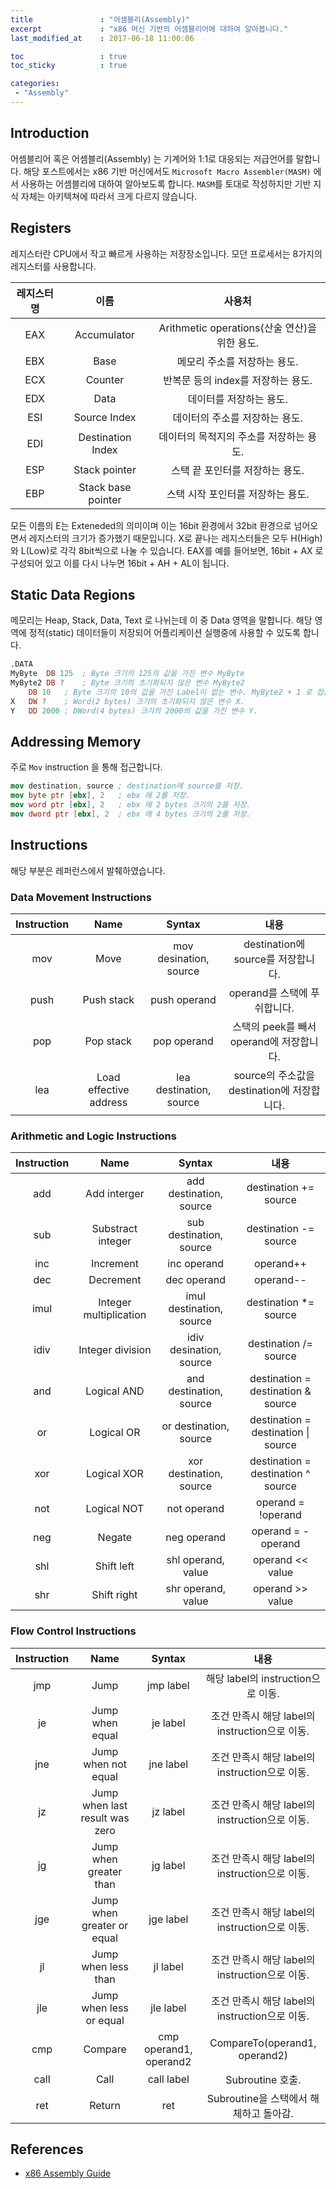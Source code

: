 ```yaml
---
title				: "어셈블리(Assembly)"
excerpt				: "x86 머신 기반의 어셈블리어에 대하여 알아봅니다."
last_modified_at	: 2017-06-18 11:00:06

toc 				: true
toc_sticky			: true

categories:
 - "Assembly"
---
```


## Introduction

어셈블리어 혹은 어셈블리(Assembly) 는 기계어와 1:1로 대응되는 저급언어를 말합니다. 해당 포스트에서는 x86 기반 머신에서도 `Microsoft Macro Assembler(MASM)` 에서 사용하는 어셈블리에 대하여 알아보도록 합니다. `MASM`를 토대로 작성하지만 기반 지식 자체는 아키텍쳐에 따라서 크게 다르지 않습니다.

## Registers

레지스터란 CPU에서 작고 빠르게 사용하는 저장장소입니다. 모던 프로세서는 8가지의 레지스터를 사용합니다.

|레지스터명|이름|사용처|
|:---:|:---:|:---:|
|EAX|Accumulator|Arithmetic operations(산술 연산)을 위한 용도.|
|EBX|Base|메모리 주소를 저장하는 용도.|
|ECX|Counter|반복문 등의 index를 저장하는 용도.|
|EDX|Data|데이터를 저장하는 용도.|
|ESI|Source Index|데이터의 주소를 저장하는 용도.|
|EDI|Destination Index|데이터의 목적지의 주소를 저장하는 용도.|
|ESP|Stack pointer|스택 끝 포인터를 저장하는 용도.|
|EBP|Stack base pointer|스택 시작 포인터를 저장하는 용도.|

모든 이름의 E는 Exteneded의 의미이며 이는 16bit 환경에서 32bit 환경으로 넘어오면서 레지스터의 크기가 증가했기 때문입니다. X로 끝나는 레지스터들은 모두 H(High) 와 L(Low)로 각각 8bit씩으로 나눌 수 있습니다. EAX를 예를 들어보면, 16bit + AX 로 구성되어 있고 이를 다시 나누면 16bit + AH + AL이 됩니다.

## Static Data Regions

메모리는 Heap, Stack, Data, Text 로 나뉘는데 이 중 Data 영역을 말합니다. 해당 영역에 정적(static) 데이터들이 저장되어 어플리케이션 실행중에 사용할 수 있도록 합니다.

```nasm
.DATA
MyByte 	DB 125	; Byte 크기의 125의 값을 가진 변수 MyByte
MyByte2 DB ?	; Byte 크기의 초기화되지 않은 변수 MyByte2
	DB 10	; Byte 크기의 10의 값을 가진 Label이 없는 변수. MyByte2 + 1 로 접근.
X 	DW ?	; Word(2 bytes) 크기의 초기화되지 않은 변수 X.
Y 	DD 2000	; DWord(4 bytes) 크기의 2000의 값을 가진 변수 Y.
```

## Addressing Memory

주로 `Mov` instruction 을 통해 접근합니다.

```nasm
mov destination, source ; destination에 source를 저장.
mov byte ptr [ebx], 2	; ebx 에 2를 저장.
mov word ptr [ebx], 2	; ebx 에 2 bytes 크기의 2를 저장.
mov dword ptr [ebx], 2	; ebx 에 4 bytes 크기의 2를 저장.
```

## Instructions

해당 부분은 레퍼런스에서 발췌하였습니다.

### Data Movement Instructions

|Instruction|Name|Syntax|내용|
|:---:|:---:|:---:|:---:|
|mov|Move|mov desination, source|destination에 source를 저장합니다.|
|push|Push stack|push operand|operand를 스택에 푸쉬합니다.|
|pop|Pop stack|pop operand|스택의 peek를 빼서 operand에 저장합니다.|
|lea|Load effective address|lea destination, source|source의 주소값을 destination에 저장합니다.|

### Arithmetic and Logic Instructions

|Instruction|Name|Syntax|내용|
|:---:|:---:|:---:|:---:|
|add|Add interger|add destination, source|destination += source|
|sub|Substract integer|sub destination, source|destination -= source|
|inc|Increment|inc operand|operand++|
|dec|Decrement|dec operand|operand--|
|imul|Integer multiplication|imul destination, source|destination *= source|
|idiv|Integer division|idiv desination, source|destination /= source|
|and|Logical AND|and destination, source|destination = destination & source|
|or|Logical OR|or destination, source|destination = destination \| source|
|xor|Logical XOR|xor destination, source|destination = destination ^ source|
|not|Logical NOT|not operand|operand = !operand|
|neg|Negate|neg operand|operand = -operand|
|shl|Shift left|shl operand, value|operand << value|
|shr|Shift right|shr operand, value|operand >> value|

### Flow Control Instructions

|Instruction|Name|Syntax|내용|
|:---:|:---:|:---:|:---:|
|jmp|Jump|jmp label|해당 label의 instruction으로 이동.|
|je|Jump when equal|je label|조건 만족시 해당 label의 instruction으로 이동.|
|jne|Jump when not equal|jne label|조건 만족시 해당 label의 instruction으로 이동.|
|jz|Jump when last result was zero|jz label|조건 만족시 해당 label의 instruction으로 이동.|
|jg|Jump when greater than|jg label|조건 만족시 해당 label의 instruction으로 이동.|
|jge|Jump when greater or equal|jge label|조건 만족시 해당 label의 instruction으로 이동.|
|jl|Jump when less than|jl label|조건 만족시 해당 label의 instruction으로 이동.|
|jle|Jump when less or equal|jle label|조건 만족시 해당 label의 instruction으로 이동.|
|cmp|Compare|cmp operand1, operand2|CompareTo(operand1, operand2)|
|call|Call|call label|Subroutine 호출.|
|ret|Return|ret|Subroutine을 스택에서 해체하고 돌아감.|

## References

-	[x86 Assembly Guide](http://www.cs.virginia.edu/~evans/cs216/guides/x86.html)